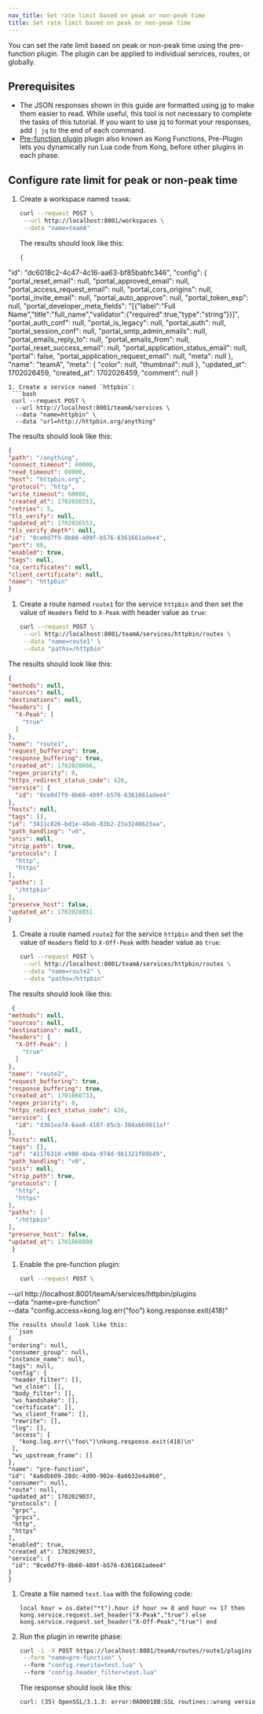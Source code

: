 ```yaml
---
nav_title: Set rate limit based on peak or non-peak time
title: Set rate limit based on peak or non-peak time 
---
```


You can set the rate limit based on peak or non-peak time using the pre-function plugin. The plugin can be applied to individual services, routes, or globally.

## Prerequisites

* The JSON responses shown in this guide are formatted using [jq](https://stedolan.github.io/jq/) to make them easier to read. While useful, this tool is 
not necessary to complete the tasks of this tutorial. If you want to use jq to format your responses, add `| jq` to the end of each command.
* [Pre-function plugin](/hub/kong-inc/pre-function) 
plugin also known as Kong Functions, Pre-Plugin lets you dynamically run Lua code from Kong, before other plugins in each phase.

## Configure rate limit for peak or non-peak time

1. Create a workspace named `teamA`:
   ```bash
   curl --request POST \
    --url http://localhost:8001/workspaces \
    --data "name=teamA"
   ```
   The results should look like this:
   ```json
   {
  "id": "dc6018c2-4c47-4c16-aa63-bf85babfc346",
  "config": {
    "portal_reset_email": null,
    "portal_approved_email": null,
    "portal_access_request_email": null,
    "portal_cors_origins": null,
    "portal_invite_email": null,
    "portal_auto_approve": null,
    "portal_token_exp": null,
    "portal_developer_meta_fields": "[{\"label\":\"Full Name\",\"title\":\"full_name\",\"validator\":{\"required\":true,\"type\":\"string\"}}]",
    "portal_auth_conf": null,
    "portal_is_legacy": null,
    "portal_auth": null,
    "portal_session_conf": null,
    "portal_smtp_admin_emails": null,
    "portal_emails_reply_to": null,
    "portal_emails_from": null,
    "portal_reset_success_email": null,
    "portal_application_status_email": null,
    "portal": false,
    "portal_application_request_email": null,
    "meta": null
  },
  "name": "teamA",
  "meta": {
    "color": null,
    "thumbnail": null
  },
  "updated_at": 1702026459,
  "created_at": 1702026459,
  "comment": null
  }
  ```
1. Create a service named `httpbin`:
   ```bash
   curl --request POST \
    --url http://localhost:8001/teamA/services \
    --data "name=httpbin" \
    --data "url=http://httpbin.org/anything"
   ```
   The results should look like this:
   ```json
   {
   "path": "/anything",
   "connect_timeout": 60000,
   "read_timeout": 60000,
   "host": "httpbin.org",
   "protocol": "http",
   "write_timeout": 60000,
   "created_at": 1702026553,
   "retries": 5,
   "tls_verify": null,
   "updated_at": 1702026553,
   "tls_verify_depth": null,
   "id": "0ce0d7f9-8b60-409f-b576-6361661adee4",
   "port": 80,
   "enabled": true,
   "tags": null,
   "ca_certificates": null,
   "client_certificate": null,
   "name": "httpbin"
   }
  ```
1. Create a route named `route1` for the service `httpbin` and then set the value of `Headers` field to `X-Peak` with header value as `true`:
   ```bash
   curl --request POST \
    --url http://localhost:8001/teamA/services/httpbin/routes \
    --data "name=route1" \
    --data "paths=/httpbin"
   ```
  The results should look like this:
  ```json
  {
  "methods": null,
  "sources": null,
  "destinations": null,
  "headers": {
    "X-Peak": [
      "true"
    ]
  },
  "name": "route1",
  "request_buffering": true,
  "response_buffering": true,
  "created_at": 1702028666,
  "regex_priority": 0,
  "https_redirect_status_code": 426,
  "service": {
    "id": "0ce0d7f9-8b60-409f-b576-6361661adee4"
  },
  "hosts": null,
  "tags": [],
  "id": "3411c826-bd1e-48eb-83b2-23a3246623aa",
  "path_handling": "v0",
  "snis": null,
  "strip_path": true,
  "protocols": [
    "http",
    "https"
  ],
  "paths": [
    "/httpbin"
  ],
  "preserve_host": false,
  "updated_at": 1702028851
  }
  ```
1. Create a route named `route2` for the service `httpbin` and then set the value of `Headers` field to `X-Off-Peak` with header value as `true`:
   ```bash
   curl --request POST \
    --url http://localhost:8001/teamA/services/httpbin/routes \
    --data "name=route2" \
    --data "paths=/httpbin"
   ```
  The results should look like this:
  ```json
   {
  "methods": null,
  "sources": null,
  "destinations": null,
  "headers": {
    "X-Off-Peak": [
      "true"
    ]
  },
  "name": "route2",
  "request_buffering": true,
  "response_buffering": true,
  "created_at": 1701860733,
  "regex_priority": 0,
  "https_redirect_status_code": 426,
  "service": {
    "id": "d361ea74-6aa8-4107-85cb-384ab69011af"
  },
  "hosts": null,
  "tags": [],
  "id": "41176310-e980-4b4a-974d-9b1321f89b49",
  "path_handling": "v0",
  "snis": null,
  "strip_path": true,
  "protocols": [
    "http",
    "https"
  ],
  "paths": [
    "/httpbin"
  ],
  "preserve_host": false,
  "updated_at": 1701860808
   }  
  ```  
1. Enable the pre-function plugin:
   ```bash
   curl --request POST \
  --url http://localhost:8001/teamA/services/httpbin/plugins \
   --data "name=pre-function"  \
   --data "config.access=kong.log.err(\"foo\")
   kong.response.exit(418)"
   ```
   The results should look like this:
   ```json
   {
  "ordering": null,
  "consumer_group": null,
  "instance_name": null,
  "tags": null,
  "config": {
    "header_filter": [],
    "ws_close": [],
    "body_filter": [],
    "ws_handshake": [],
    "certificate": [],
    "ws_client_frame": [],
    "rewrite": [],
    "log": [],
    "access": [
      "kong.log.err(\"foo\")\nkong.response.exit(418)\n"
    ],
    "ws_upstream_frame": []
  },
  "name": "pre-function",
  "id": "4a6dbb09-28dc-4d00-902e-8a6632e4a9b0",
  "consumer": null,
  "route": null,
  "updated_at": 1702029037,
  "protocols": [
    "grpc",
    "grpcs",
    "http",
    "https"
  ],
  "enabled": true,
  "created_at": 1702029037,
  "service": {
    "id": "0ce0d7f9-8b60-409f-b576-6361661adee4"
  }
  }
   ```
1. Create a file named `test.lua` with the following code:
   ```
   local hour = os.date("*t").hour if hour >= 8 and hour <= 17 then kong.service.request.set_header("X-Peak","true") else kong.service.request.set_header("X-Off-Peak","true") end
   ```
1. Run the plugin in rewrite phase:
   ```bash
   curl -i -X POST https://localhost:8001/teamA/routes/route1/plugins \
    --form "name=pre-function" \   
    --form "config.rewrite=test.lua" \           
    --form "config.header_filter=test.lua"
   ``` 
   The response should look like this:
   ```txt
   curl: (35) OpenSSL/3.1.3: error:0A00010B:SSL routines::wrong version number
   ```         
